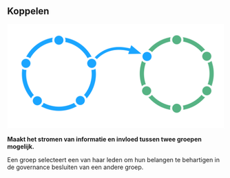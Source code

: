 ## Koppelen

![right,fit](img/structural-patterns/link.png)

**Maakt het stromen van informatie en invloed tussen twee groepen mogelijk.**

Een groep selecteert een van haar leden om hun belangen te behartigen in de governance besluiten van een andere groep.